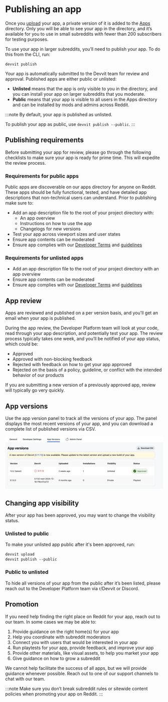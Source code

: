 # Publishing an app

Once you [upload](./dev_guide.mdx#7upload) your app, a private version of it is added to the [Apps](https://developers.reddit.com/apps) directory. Only you will be able to see your app in the directory, and it’s available for you to use in small subreddits with fewer than 200 subscribers for testing purposes.

To use your app in larger subreddits, you’ll need to publish your app. To do this from the CLI, run:

```
devvit publish
```

Your app is automatically submitted to the Devvit team for review and approval. Published apps are either public or unlisted:

- **Unlisted** means that the app is only visible to you in the directory, and you can install your app on larger subreddits that you moderate.
- **Public** means that your app is visible to all users in the Apps directory and can be installed by mods and admins across Reddit.

:::note
By default, your app is published as unlisted.

To publish your app as public, use `devvit publish --public`.
:::

## Publishing requirements

Before submitting your app for review, please go through the following checklists to make sure your app is ready for prime time. This will expedite the review process.

### Requirements for public apps

Public apps are discoverable on our apps directory for anyone on Reddit. These apps should be fully functional, tested, and have detailed app descriptions that non-technical users can understand. Prior to publishing make sure to:

- Add an app description file to the root of your project directory with:
  - An app overview
  - Instructions on how to use the app
  - Changelogs for new versions
- Test your app across viewport sizes and user states
- Ensure app contents can be moderated
- Ensure app complies with our [Developer Terms](https://redditinc.com/policies/developer-terms) and [guidelines](guidelines.md)

### Requirements for unlisted apps

- Add an app description file to the root of your project directory with an app overview
- Ensure app contents can be moderated
- Ensure app complies with our [Developer Terms](https://redditinc.com/policies/developer-terms) and [guidelines](guidelines.md)

## App review

Apps are reviewed and published on a per version basis, and you'll get an email when your app is published.

During the app review, the Developer Platform team will look at your code, read through your app description, and potentially test your app. The review process typically takes one week, and you’ll be notified of your app status, which could be:

- Approved
- Approved with non-blocking feedback
- Rejected with feedback on how to get your app approved
- Rejected on the basis of a policy, guideline, or conflict with the intended behavior of our products

If you are submitting a new version of a previously approved app, review will typically go very quickly.

## App versions

Use the app version panel to track all the versions of your app. The panel displays the most recent versions of your app, and you can download a complete list of published versions via CSV.

![app version panel](./assets/app_versions_panel.png)

## Changing app visibility

After your app has been approved, you may want to change the visibility status.

### Unlisted to public

To make your unlisted app public after it's been approved, run:

```tsx
devvit upload
devvit publish --public
```

### Public to unlisted

To hide all versions of your app from the public after it’s been listed, please reach out to the Developer Platform team via r/Devvit or Discord.

## Promotion

If you need help finding the right place on Reddit for your app, reach out to our team. In some cases we may be able to:

1. Provide guidance on the right home(s) for your app
2. Help you coordinate with subreddit moderators
3. Connect you with users that would be interested in your app
4. Run playtests for your app, provide feedback, and improve your app
5. Provide other materials, like visual assets, to help you market your app
6. Give guidance on how to grow a subreddit

We cannot help facilitate the success of all apps, but we will provide guidance whenever possible. Reach out to one of our support channels to chat with our team.

:::note
Make sure you don’t break subreddit rules or sitewide content policies when promoting your app on Reddit.
:::
